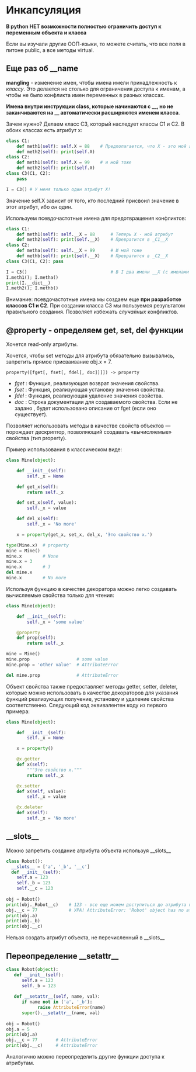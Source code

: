 # Инкапсуляция

**В python НЕТ возможности полностью ограничить доступ к переменным объекта и класса**

Если вы изучали другие ООП-языки, то можете считать, что все поля в питоне public, а все методы virtual.

## Еще раз об \_\_name

**mangling** - изменение имен, чтобы имена имели принадлежность к *классу*. Это делается не столько для ограничения доступа к именам, а чтобы не было конфликта имен переменных в разных классах.

**Имена внутри инструкции class, которые начинаются с \_\_, но не заканчиваются на \_\_ автоматически расширяются именем класса**.

Зачем нужно? Делаем класс С3, который наследует классы С1 и С2. В обоих классах есть атрибут х:
```python
class C1:
    def meth1(self): self.X = 88    # Предполагается, что X - это мой атрибут
    def meth2(self): print(self.X)
class C2:
    def meth1(self): self.X = 99    # и мой тоже
    def meth2(self): print(self.X)
class C3(C1, C2): 
    pass

I = C3() # У меня только один атрибут X!
```
Значение self.X зависит от того, кто последний присвоил значение в этот атрибут, ибо _он один_.

Используем псевдочастотные имена для предотвращения конфликтов:
```python
class C1:
    def meth1(self): self.__X = 88      # Теперь X - мой атрибут
    def meth2(self): print(self.__X)    # Превратится в _C1__X
class C2:
    def metha(self): self.__X = 99      # И мой тоже
    def methb(self): print(self.__X)    # Превратится в _C2__X
class C3(C1, C2): pass

I = C3()                                # В I два имени __X (с именами классов)
I.meth1(); I.metha()
print(I.__dict__)
I.meth2(); I.methb()
```

Внимание: псевдочастотные имена мы создаем еще **при разработке классов С1 и С2**. При создании класса С3 мы пользуемся результатом правильного создания. Позволяет избежать _случайных_ конфликтов.

## @property - определяем get, set, del функции

Хочется read-only атрибуты.

Хочется, чтобы set методы для атрибута обязательно вызывались, запретить прямое присваивание obj.x = 7.

```property([fget[, fset[, fdel[, doc]]]]) -> property ```

* *fget* : Функция, реализующая возврат значения свойства.
* *fset* : Функция, реализующая установку значения свойства.
* *fdel* : Функция, реализующая удаление значения свойства.
* *doc* : Строка документации для создаваемого свойства. Если не задано , будет использовано описание от fget (если оно существует).

Позволяет использовать методы в качестве свойств объектов — порождает дескриптор, позволяющий создавать «вычисляемые» свойства (тип property).

Пример использования в классическом виде:
```python
class Mine(object):

    def __init__(self):
        self._x = None

    def get_x(self):
        return self._x

    def set_x(self, value):
        self._x = value

    def del_x(self):
        self._x = 'No more'

    x = property(get_x, set_x, del_x, 'Это свойство x.')

type(Mine.x)  # property
mine = Mine()
mine.x        # None
mine.x = 3
mine.x        # 3
del mine.x  
mine.x        # No more
```

Используя функцию в качестве декоратора можно легко создавать вычисляемые свойства только для чтения:

```python
class Mine(object):

    def __init__(self):
        self._x = 'some value'

    @property
    def prop(self):
        return self._x

mine = Mine()
mine.prop                  # some value
mine.prop = 'other value'  # AttributeError

del mine.prop              # AttributeError
```
Объект свойства также предоставляет методы getter, setter, deleter, которые можно использовать в качестве декораторов для указания функций реализующих получение, установку и удаление свойства соответственно. Следующий код эквивалентен коду из первого примера:

```python
class Mine(object):

    def __init__(self):
        self._x = None

    x = property()

    @x.getter
    def x(self):
        """Это свойство x."""
        return self._x

    @x.setter
    def x(self, value):
        self._x = value

    @x.deleter
    def x(self):
        self._x = 'No more'
```


## \_\_slots\_\_

Можно запретить создание атрибута объекта используя \_\_slots\_\_

```python
class Robot():
  __slots__ = ['a', '_b', '__c']
  def __init__(self):
    self.a = 123
    self._b = 123
    self.__c = 123
 
obj = Robot()
print(obj._Robot__c)    # 123 - все еще можем доступиться до атрибута по полному имени
obj.__c = 77            # УРА! AttributeError: 'Robot' object has no attribute '__c'
print(obj.a)
print(obj._b)
print(obj.__c)          
```

Нельзя создать атрибут объекта, не перечисленный в \_\_slots\_\_

## Переопределение \_\_setattr\_\_

```python
class Robot(object):
   def __init__(self):
      self.a = 123
      self._b = 123
      
   def __setattr__(self, name, val):
      if name not in ('a', '_b'):
            raise AttributeError(name)
      super().__setattr__(name, val)
 
obj = Robot()
obj.a = 5
print(obj.a)
obj.__c = 77       # AttributeError
print(obj.__c)     # AttributeError
```

Аналогично можно переопределить другие функции доступа к атрибутам.
